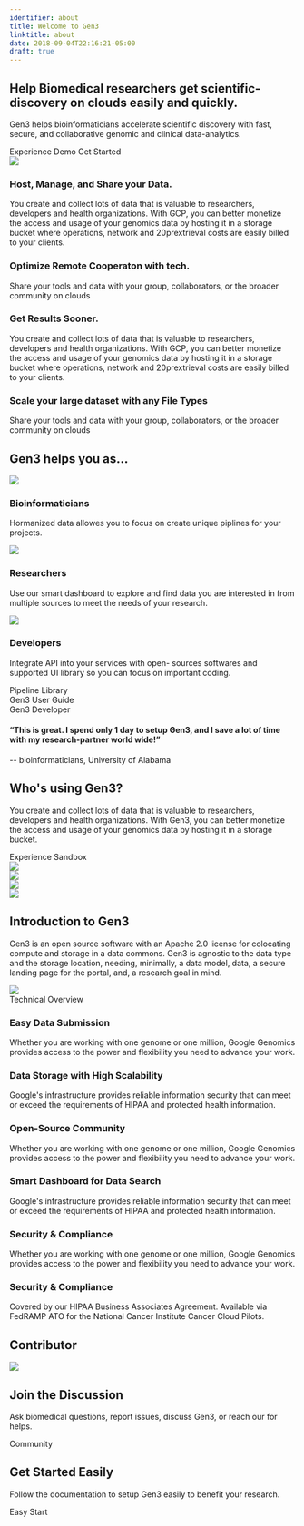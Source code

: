 ```yaml
---
identifier: about
title: Welcome to Gen3
linktitle: about
date: 2018-09-04T22:16:21-05:00
draft: true
---
```


<section class="g3-bg__solight">
  <div class="g3-outer-wrapper g3-flex-content">
    <div class="g3-space__padding-lg-top g3-space__padding-lg-bottom g3-col__45">
      <div class="g3-space__wrapper-gap-left">
        <h1 class="g3-space__margin-sm-bottom">Help Biomedical researchers get scientific-discovery on clouds easily and quickly.</h1>
        <p class="g3-space__margin-sm-bottom introduction">
          Gen3 helps bioinformaticians accelerate scientific discovery with fast, secure, and collaborative genomic and clinical data-analytics.
        </p>
        <a class="g3-button g3-button--primary">Experience Demo</a>
        <a class="g3-button g3-button--secondary g3-space__margin-sm-left">Get Started</a>
      </div>
    </div>
    <div class="g3-col__55 g3-flex-content">
      <img src="img/fig/about/kv.svg"/>
    </div>
  </div>
</section>
<section>
  <div class="g3-inner-wrapper g3-flex-content g3-space__padding-lg-top g3-space__padding-md-bottom">
    <div class="g3-col__50">
      <div class="g3-space__margin-sm-left g3-space__margin-sm-right">
        <h3>Host, Manage, and Share your Data.</h3>
        <p class="g3-space__margin-sm-top">You create and collect lots of data that is valuable to researchers, developers and health organizations. With GCP, you can better monetize the access and usage of your genomics data by hosting it in a storage bucket where operations, network and 20prextrieval costs are easily billed to your clients.</p>
      </div>
    </div>
    <div class="g3-col__50">
      <div class="g3-space__margin-sm-left g3-space__margin-sm-right">
        <h3>Optimize Remote Cooperaton with tech.</h3>
        <p class="g3-space__margin-sm-top">Share your tools and data with your group, collaborators, or the broader community on clouds</p>
      </div>
    </div>
  </div>
  <div class="g3-inner-wrapper g3-flex-content g3-space__padding-lg-bottom">
    <div class="g3-col__50">
      <div class="g3-space__margin-sm-left g3-space__margin-sm-right">
        <h3>Get Results Sooner.</h3>
        <p class="g3-space__margin-sm-top">You create and collect lots of data that is valuable to researchers, developers and health organizations. With GCP, you can better monetize the access and usage of your genomics data by hosting it in a storage bucket where operations, network and 20prextrieval costs are easily billed to your clients.</p>
      </div>
    </div>
    <div class="g3-col__50">
      <div class="g3-space__margin-sm-left g3-space__margin-sm-right">
        <h3>Scale your large dataset with any File Types</h3>
        <p class="g3-space__margin-sm-top">Share your tools and data with your group, collaborators, or the broader community on clouds</p>
      </div>
    </div>
  </div>
</section>

<h2 class="g3-text__center g3-space__margin-sm-bottom">Gen3 helps you as...</h2>

<section class="g3-bg__solight g3-inner-wrapper g3-space__padding-md-top g3-space__padding-md-bottom">
  <div class="g3-flex-content">
    <div class="g3-col__33 g3-text__center g3-space__margin-sm-left-right">
      <img class="g3-space__margin-sm-bottom" src="img/fig/about/icon-bio.svg"/>
      <h3 class="g3-space__margin-sm-bottom">Bioinformaticians</h3>
      <p class="g3-space__margin-sm-bottom">Hormanized data allowes you to focus on create unique piplines for your projects.</p>
    </div>
    <div class="g3-col__33 g3-text__center g3-space__margin-sm-left-right">
      <img class="g3-space__margin-sm-bottom" src="img/fig/about/icon-research.svg"/>
      <h3 class="g3-space__margin-sm-bottom">Researchers</h3>
      <p class="g3-space__margin-sm-bottom">Use our smart dashboard to explore and find data you are interested in from multiple sources to meet the needs of your research.</p>
    </div>
    <div class="g3-col__33 g3-text__center g3-space__margin-sm-left-right">
      <img class="g3-space__margin-sm-bottom" src="img/fig/about/icon-devs.svg"/>
      <h3 class="g3-space__margin-sm-bottom">Developers</h3>
      <p class="g3-space__margin-sm-bottom">Integrate API into your services with open- sources softwares and supported UI library so you can focus on important coding.</p>
    </div>
  </div>
  <div class="g3-flex-content">
    <div class="g3-col__33 g3-text__center">
      <a class="g3-button g3-button--secondary">Pipeline Library</a>
    </div>
    <div class="g3-col__33 g3-text__center">
      <a class="g3-button g3-button--secondary">Gen3 User Guide</a>
    </div>
    <div class="g3-col__33 g3-text__center">
      <a class="g3-button g3-button--secondary">Gen3 Developer</a>
    </div>
  </div>
</section>

<h4 class="g3-text__center g3-minimum-wrapper g3-space__margin-sm-top">“This is great. I spend only 1 day to setup Gen3, and I save a lot of time with my research-partner world wide!”</h4>
<p class="g3-text__center g3-minimum-wrapper g3-space__margin-sm-top g3-space__padding-lg-bottom">-- bioinformaticians, University of Alabama</p>

<section class="g3-bg__mint g3-space__padding-lg-top g3-space__padding-lg-bottom">
  <div class="g3-outer-wrapper g3-flex-content">
    <div class="g3-col__45">
      <div class="g3-space__wrapper-gap-left">
        <h1>Who's using Gen3?</h1>
        <p class="introduction g3-space__margin-sm-top-bottom">You create and collect lots of data that is valuable to researchers, developers and health organizations. With Gen3, you can better monetize the access and usage of your genomics data by hosting it in a storage bucket.</p>
        <a class="g3-button g3-button--primary">Experience Sandbox</a>
      </div>
    </div>
    <div class="g3-space__wide g3-col__55">
    </div>
  </div>
</section>

<section class="g3-bg__solight">
  <div class="g3-inner-wrapper g3-flex-content">
    <div class="g3-col__25">
      <img class="g3-img__full-width" src="img/logos/gen3.png" />
    </div>
    <div class="g3-col__25">
      <img class="g3-img__full-width" src="img/logos/gen3.png" />
    </div>
    <div class="g3-col__25">
      <img class="g3-img__full-width" src="img/logos/gen3.png" />
    </div>
    <div class="g3-col__25">
      <img class="g3-img__full-width" src="img/logos/gen3.png" />
    </div>
  </div>
</section>

<section class="g3-inner-wrapper g3-space__padding-lg-top g3-space__padding-lg-bottom">
  <h2 class="g3-text__center">Introduction to Gen3</h2>
  <p class="introduction g3-mini-wrapper g3-text__center g3-space__margin-sm-top g3-space__padding-md-bottom">Gen3 is an open source software with an Apache 2.0 license for colocating compute and storage in a data commons. Gen3 is agnostic to the data type and the storage location, needing, minimally, a data model, data, a secure landing page for the portal, and, a research goal in mind.</p>
  <img class="g3-img__center" src="img/fig/about/productkv.svg"/>
  <div class="g3-text__center g3-space__margin-sm-top">
    <a class="g3-button g3-button--primary">Technical Overview</a>
  </div>
</section>

<section class="g3-space__margin-lg-bottom g3-border__top-bottom g3-inner-wrapper">
  <div class="g3-flex-content g3-space__margin-md-top-bottom">
    <div class="g3-space__margin-sm-left-right g3-col__50">
      <h3>Easy Data Submission</h3>
      <p>Whether you are working with one genome or one million, Google Genomics provides access to the power and flexibility you need to advance your work.</p>
    </div>
    <div class="g3-space__margin-sm-left-right g3-col__50">
      <h3>Data Storage with High Scalability</h3>
      <p>Google's infrastructure provides reliable information security that can meet or exceed the requirements of HIPAA and protected health information.</p>
    </div>
  </div>
  <div class="g3-flex-content g3-space__margin-md-top-bottom">
    <div class="g3-space__margin-sm-left-right g3-col__50">
      <h3>Open-Source Community</h3>
      <p>Whether you are working with one genome or one million, Google Genomics provides access to the power and flexibility you need to advance your work.</p>
    </div>
    <div class="g3-space__margin-sm-left-right g3-col__50">
      <h3>Smart Dashboard for Data Search</h3>
      <p>Google's infrastructure provides reliable information security that can meet or exceed the requirements of HIPAA and protected health information.</p>
    </div>
  </div>
  <div class="g3-flex-content g3-space__margin-md-top-bottom">
    <div class="g3-space__margin-sm-left-right g3-col__50">
      <h3>Security & Compliance</h3>
      <p>Whether you are working with one genome or one million, Google Genomics provides access to the power and flexibility you need to advance your work.</p>
    </div>
    <div class="g3-space__margin-sm-left-right g3-col__50">
      <h3>Security & Compliance</h3>
      <p>Covered by our HIPAA Business Associates Agreement. Available via FedRAMP ATO for the National Cancer Institute Cancer Cloud Pilots.</p>
    </div>
  </div>
</section>

<section class="g3-space__margin-lg-bottom g3-text__center">
  <h2>Contributor</h2>
  <div class="g3-mini-wrapper g3-space__margin-sm-top">
    <img src="img/fig/about/cdis-logo.svg" class="g3-img__full-width" />
  </div>
</section>

<section class="g3-inner-wrapper g3-flex-content g3-space__margin-md-bottom">
  <div class="g3-bg__solight g3-space__padding-md g3-col__50 g3-text__center g3-space__margin-sm-left-right">
    <h2 class="g3-space__margin-sm-bottom">Join the Discussion</h2>
    <p class="g3-space__margin-sm-bottom">Ask biomedical questions, report issues,
discuss Gen3, or reach our for helps.</p>
    <a class="g3-button--secondary g3-button" >Community</a>
  </div>
  <div class="g3-bg__solight g3-space__padding-md g3-col__50 g3-text__center g3-space__margin-sm-left-right">
    <h2 class="g3-space__margin-sm-bottom">Get Started Easily</h2>
    <p class="g3-space__margin-sm-bottom">Follow the documentation to setup Gen3 easily to benefit your research.</p>
    <a class="g3-button--secondary g3-button" >Easy Start</a>
  </div>
</section>











